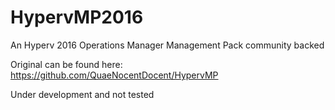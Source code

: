 # HypervMP2016
An Hyperv 2016 Operations Manager Management Pack community backed

Original can be found here: 
https://github.com/QuaeNocentDocent/HypervMP

Under development and not tested